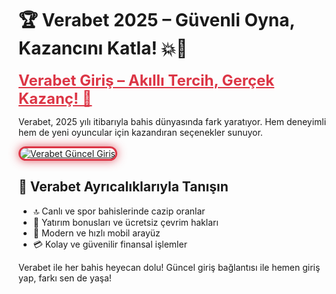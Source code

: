 <h1>🏆 Verabet 2025 – Güvenli Oyna, Kazancını Katla! 💥🎲</h1>

<a href="https://cutt.ly/Verabet2025-giris" title="Verabet Güncel Giriş" style="color: #dc3545; font-size: 24px; font-weight: bold;">
Verabet Giriş – Akıllı Tercih, Gerçek Kazanç! 🌟
</a>

<p>Verabet, 2025 yılı itibarıyla bahis dünyasında fark yaratıyor. Hem deneyimli hem de yeni oyuncular için kazandıran seçenekler sunuyor.</p>

<a href="https://cutt.ly/Verabet2025-giris" title="Verabet Giriş Adresi">
  <img src="https://i.ibb.co/BtMhhf6/g-venligiris.jpg" alt="Verabet Güncel Giriş" style="max-width: 100%; border: 3px solid #dc3545; border-radius: 15px; box-shadow: 0px 0px 15px rgba(220, 53, 69, 0.8);">
</a>

<h2>🚀 Verabet Ayrıcalıklarıyla Tanışın</h2>
<ul>
  <li>🔝 Canlı ve spor bahislerinde cazip oranlar</li>
  <li>🎊 Yatırım bonusları ve ücretsiz çevrim hakları</li>
  <li>📱 Modern ve hızlı mobil arayüz</li>
  <li>💳 Kolay ve güvenilir finansal işlemler</li>
</ul>

<p>Verabet ile her bahis heyecan dolu! Güncel giriş bağlantısı ile hemen giriş yap, farkı sen de yaşa!</p>

<meta name="description" content="Verabet 2025 güncel giriş bağlantısı ile kazandıran bahis dünyasına adım at. Hızlı giriş, yüksek oran ve güvenli hizmet burada!">
